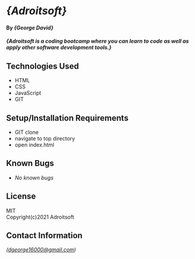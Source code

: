 # _{Adroitsoft}_

#### By _**{George David}**_  

#### _{Adroitsoft is a coding bootcamp where you can learn to code as well as apply other software development tools.}_

## Technologies Used

* HTML
* CSS
* JavaScript
* GIT

## Setup/Installation Requirements

* GIT clone
* navigate to top directory
* open index.html

## Known Bugs

* _No known bugs_

## License
MIT  
Copyright(c)2021 Adroitsoft

## Contact Information

_(dgeorge16000@gmail.com)_
